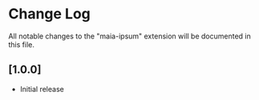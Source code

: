 # Change Log

All notable changes to the "maia-ipsum" extension will be documented in this file.

## [1.0.0]

- Initial release
